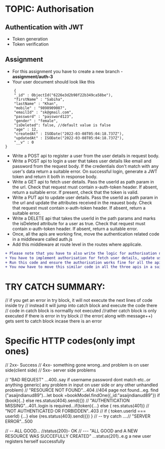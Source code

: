 # TOPIC: Authorisation

## Authentication with JWT
- Token generation
- Token verification

## Assignment
- For this assignment you have to create a new branch - **assignment/auth-3**
- Your user document should look like this
```
 	{
    "_id" : ObjectId("6226e3d2b98f22b349ca58be"),
    "firstName" : "Sabiha",
    "lastName" : "Khan",
    "mobile" : "9898909087",
    "emailId" : "sk@gmail.com",
    "password" : "password123",
    "gender" : "female",
	"isDeleted": false, //default value is false 
    "age" : 12,
    "createdAt" : ISODate("2022-03-08T05:04:18.737Z"),
    "updatedAt" : ISODate("2022-03-08T05:04:18.737Z"),
    "__v" : 0
}
```


- Write a POST api to register a user from the user details in request body. 
- Write a POST api to login a user that takes user details like email and password from the request body. If the credentials don't match with any user's data return a suitable error.
On successful login, generate a JWT token and return it both in response body.
- Write a GET api to fetch user details. Pass the userId as path param in the url. Check that request must contain x-auth-token header. If absent, return a suitable error.
If present, check that the token is valid.
- Write a PUT api to update user details. Pass the userId as path param in the url and update the attributes received in the reauest body. Check that request must contain x-auth-token header. If absent, return a suitable error.
- Write a DELETE api that takes the userId in the path params and marks the isDeleted attribute for a user as true. Check that request must contain x-auth-token header. If absent, return a suitable error.
- Once, all the apis are working fine, move the authentication related code in a middleware called auth.js
- Add this middleware at route level in the routes where applicale.

```diff
+ Please note that you have to also write the logic for authorisation now so that a logged in user can modify or fetch ONLY their own data.
+ You have to implement authorisation for fetch user details, update user and delete user apis
+ Run this code and ensure the authorisation works fine for all the apis before following the next requirement
+ You now have to move this similar code in all the three apis in a suitable middleware

``` 


# TRY CATCH SUMMARY:
// if you get an error in try block, it will not execute the next lines of code inside try
// instead it will jump into catch block and execute the code there
// code in catch block is normallly not executed
//rather catch block is only executed if there is error in try block
// the error( along with message++) gets sent to catch block incase there is an error




# Specific HTTP codes(only impt ones)
// 2xx- Success
// 4xx- something gone wrong..and problem is on user side(client side)
// 5xx- server side problems

// "BAD REQUEST" ...400..say if username password dont match etc..or anything generic( any problem in input on user side or any other unhandled problem)
// "RESOURCE NOT FOUND"...404 //404 page not found...eg. find ("asaijndianud89")...let book =bookModel.findOne({_id:"asaijndianud89"})   if (book){..} else res.status(404).send({})
// "AUTHENTICATION MISSING"...401..login is required...if(token){...} else { res.status(401)}
// "NOT AUTHENTICATED OR FORBIDDEN"..403 // if ( token.userId === userId) {...} else {res.status(403).send({}) }
// -- try catch ....// "SERVER ERROR"...500

// -- ALL GOOD... //status(200)- OK
// --- "ALL GOOD and A NEW RESOURCE WAS SUCCEFULLY CREATED" ...status(201)..e.g a new user registers herself successfully

